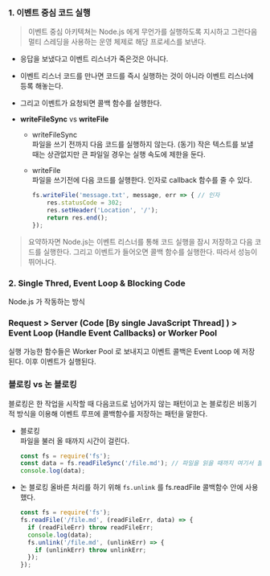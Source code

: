 ### 1. 이벤트 중심 코드 실행

> 이벤트 중심 아키텍쳐는 Node.js 에게 무언가를 실행하도록 지시하고 그런다음   
> 멀티 스레딩을 사용하는 운영 체제로 해당 프로세스를 보낸다.

* 응답을 보냈다고 이벤트 리스너가 죽은것은 아니다.

* 이벤트 리스너 코드를 만나면 코드를 즉시 실행하는 것이 아니라 이벤트 리스너에 등록 해놓는다.

* 그리고 이벤트가 요청되면 콜백 함수를 실행한다.

* **writeFileSync** vs **writeFile**

  * writeFileSync  
    파일을 쓰기 전까지 다음 코드를 실행하지 않는다. (동기) 작은 텍스트를 보낼 때는 상관없지만 큰 파일일 경우는 실행 속도에 제한을 둔다.

  * writeFile  
    파일을 쓰기전에 다음 코드를 실행한다. 인자로 callback 함수를 줄 수 있다.  

    ```javascript
    fs.writeFile('message.txt', message, err => { // 인자
        res.statusCode = 302;
        res.setHeader('Location', '/');
        return res.end();
    });
    
    ```

> 요약하자면 Node.js는 이벤트 리스너를 통해 코드 실행을 잠시 저장하고 다음 코드를 실행한다. 그리고 이벤트가 들어오면 콜백 함수를 실행한다. 따라서 성능이 뛰어나다.

### 2. Single Thred, Event Loop & Blocking Code

Node.js 가 작동하는 방식

### Request > Server (Code [By single JavaScript Thread] ) > Event Loop (Handle Event Callbacks) or Worker Pool

실행 가능한 함수들은 Worker Pool 로 보내지고 이벤트 콜백은 Event Loop 에 저장 된다. 이후 이벤트가 실행된다.

### 블로킹 vs 논 블로킹

블로킹은 한 작업을 시작할 때 다음코드로 넘어가지 않는 패턴이고 논 블로킹은 비동기적 방식을 이용해 이벤트 루프에 콜백함수를 저장하는 패턴을 말한다.

* 블로킹  
  파일을 불러 올 때까지 시간이 걸린다.

  ```javascript
  const fs = require('fs');
  const data = fs.readFileSync('/file.md'); // 파일을 읽을 때까지 여기서 블로킹
  console.log(data);
  
  ```

* 논 블로킹
  올바른 처리를 하기 위해 `fs.unlink` 를 fs.readFile 콜백함수 안에 사용했다.

  ```javascript
  const fs = require('fs');
  fs.readFile('/file.md', (readFileErr, data) => {
    if (readFileErr) throw readFileErr;
    console.log(data);
    fs.unlink('/file.md', (unlinkErr) => {
      if (unlinkErr) throw unlinkErr;
    });
  });
  ```

  





